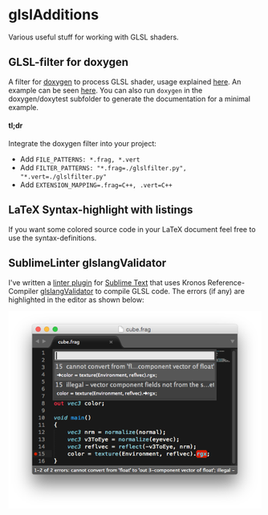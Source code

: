 glslAdditions
=============

Various useful stuff for working with GLSL shaders.

## GLSL-filter for doxygen ##

A filter for [doxygen](http://www.doxygen.org/) to process GLSL shader, usage explained [here](http://www.numb3r23.net/2012/02/15/doxygen-and-glsl-shader/). An example can be seen [here](http://www.grasmo.de/download/glslfilter/glslfilter_example.html). You can also run `doxygen` in the doxygen/doxytest subfolder to generate the documentation for a minimal example.

#### tl;dr ####
Integrate the doxygen filter into your project:
- Add `FILE_PATTERNS: *.frag, *.vert`
- Add `FILTER_PATTERNS: "*.frag=./glslfilter.py", "*.vert=./glslfilter.py"`
- Add `EXTENSION_MAPPING=.frag=C++, .vert=C++`

## LaTeX Syntax-highlight with listings ##

If you want some colored source code in your LaTeX document feel free to use the syntax-definitions.

## SublimeLinter glslangValidator ##

I've written a [linter plugin](https://github.com/numb3r23/SublimeLinter-contrib-glsl) for [Sublime Text](http://www.sublimetext.com/) that uses Kronos Reference-Compiler [glslangValidator](https://www.khronos.org/opengles/sdk/tools/Reference-Compiler/) to compile GLSL code. The errors (if any) are highlighted in the editor as shown below:

![alt text](res/Linter-glsl.png "SublimeText with glslangValidator")
